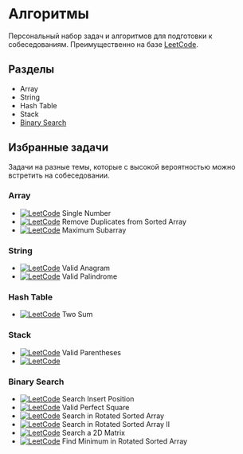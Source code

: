 # Алгоритмы

Персональный набор задач и алгоритмов для подготовки к собеседованиям. Преимущественно на базе [LeetCode](https://leetcode.com).

## Разделы

- Array
- String
- Hash Table
- Stack
- [Binary Search](topics/binary_search.md)

## Избранные задачи

Задачи на разные темы, которые с высокой вероятностью можно встретить на собеседовании.

### Array

- [![LeetCode](https://img.shields.io/badge/LeetCode-00b8a3)](https://leetcode.com/problems/single-number) Single Number
- [![LeetCode](https://img.shields.io/badge/LeetCode-00b8a3)](https://leetcode.com/problems/remove-duplicates-from-sorted-array) Remove Duplicates from Sorted Array
- [![LeetCode](https://img.shields.io/badge/LeetCode-ffc01e)](https://leetcode.com/problems/maximum-subarray) Maximum Subarray

### String

- [![LeetCode](https://img.shields.io/badge/LeetCode-00b8a3)](https://leetcode.com/problems/valid-anagram) Valid Anagram
- [![LeetCode](https://img.shields.io/badge/LeetCode-00b8a3)](https://leetcode.com/problems/valid-palindrome) Valid Palindrome

### Hash Table

- [![LeetCode](https://img.shields.io/badge/LeetCode-00b8a3)](https://leetcode.com/problems/two-sum) Two Sum

### Stack

- [![LeetCode](https://img.shields.io/badge/LeetCode-00b8a3)](https://leetcode.com/problems/valid-parentheses) Valid Parentheses
- [![LeetCode](https://img.shields.io/badge/LeetCode-ffc01e)](https://leetcode.com/problems/min-stack)

### Binary Search

- [![LeetCode](https://img.shields.io/badge/LeetCode-00b8a3)](https://leetcode.com/problems/search-insert-position) Search Insert Position
- [![LeetCode](https://img.shields.io/badge/LeetCode-00b8a3)](https://leetcode.com/problems/valid-perfect-square) Valid Perfect Square
- [![LeetCode](https://img.shields.io/badge/LeetCode-ffc01e)](https://leetcode.com/problems/search-in-rotated-sorted-array) Search in Rotated Sorted Array
- [![LeetCode](https://img.shields.io/badge/LeetCode-ffc01e)](https://leetcode.com/problems/search-in-rotated-sorted-array-ii) Search in Rotated Sorted Array II
- [![LeetCode](https://img.shields.io/badge/LeetCode-ffc01e)](https://leetcode.com/problems/search-a-2d-matrix) Search a 2D Matrix
- [![LeetCode](https://img.shields.io/badge/LeetCode-ffc01e)](https://leetcode.com/problems/find-minimum-in-rotated-sorted-array) Find Minimum in Rotated Sorted Array
